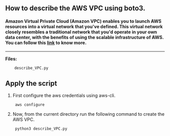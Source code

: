 ## How to describe the AWS VPC  using boto3.

#### Amazon Virtual Private Cloud (Amazon VPC) enables you to launch AWS resources into a virtual network that you've defined. This virtual network closely resembles a traditional network that you'd operate in your own data center, with the benefits of using the scalable infrastructure of AWS. You can follow this [link](https://docs.aws.amazon.com/vpc/latest/userguide/what-is-amazon-vpc.html) to know more.

-------------

**Files:** 
```
    describe_VPC.py
```

## Apply the script

1. First configure the aws credentials using aws-cli.

        aws configure

2. Now, from the current directory run the following command to create the AWS VPC.

        python3 describe_VPC.py

